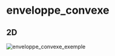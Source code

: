 # enveloppe_convexe
## 2D

![enveloppe_convexe_exemple](https://user-images.githubusercontent.com/61699049/161618591-88ae3ab4-09c6-44ef-bb66-ce4df62dc73d.png)
